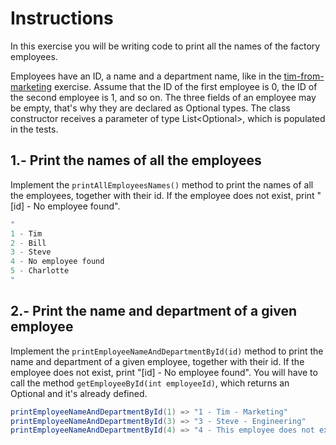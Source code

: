 # Instructions

In this exercise you will be writing code to print all the names of the factory employees.

Employees have an ID, a name and a department name, like in the [tim-from-marketing](/exercises/concept/tim-from-marketing) exercise. 
Assume that the ID of the first employee is 0, the ID of the second employee is 1, and so on. The three fields of an employee may be empty, that's why they are declared as Optional<T> types.
The class constructor receives a parameter of type List<Optional<Employee>>, which is populated in the tests.

## 1.- Print the names of all the employees

Implement the `printAllEmployeesNames()` method to print the names of all the employees, together with their id. If the employee does not exist, print "[id] - No employee found".

```java
"
1 - Tim
2 - Bill
3 - Steve
4 - No employee found
5 - Charlotte
"
```

## 2.- Print the name and department of a given employee

Implement the `printEmployeeNameAndDepartmentById(id)` method to print the name and department of a given employee, together with their id. If the employee does not exist, print "[id] - No employee found". You will have to call the method `getEmployeeById(int employeeId)`, which returns an Optional<Employee> and it's already defined.

```java
printEmployeeNameAndDepartmentById(1) => "1 - Tim - Marketing"
printEmployeeNameAndDepartmentById(3) => "3 - Steve - Engineering"
printEmployeeNameAndDepartmentById(4) => "4 - This employee does not exist"
```
